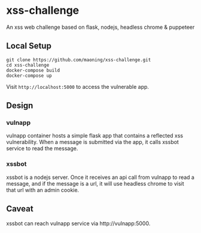 # xss-challenge
An xss web challenge based on flask, nodejs, headless chrome &amp; puppeteer

## Local Setup
```
git clone https://github.com/maoning/xss-challenge.git
cd xss-challenge
docker-compose build
docker-compose up
```

Visit `http://localhost:5000` to access the vulnerable app.

## Design
### vulnapp
vulnapp container hosts a simple flask app that contains a reflected xss vulnerability. When a message is submitted via the app, it calls xssbot service to read the message.

### xssbot
xssbot is a nodejs server. Once it receives an api call from vulnapp to read a message, and if the message is a url, it will use headless chrome to visit that url with an admin cookie.

## Caveat
xssbot can reach vulnapp service via http://vulnapp:5000.
